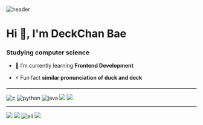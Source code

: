 ![header](https://capsule-render.vercel.app/api?type=waving&color=timeGradient&text=Welcome%20to%20D.C's%20GitHub%20&reversal=true&animation=twinkling&fontColor=FFFFFF&fontSize=40&fontAlignY=25&fontAlign=50&height=150)

<h1 align="left">Hi 👋, I'm DeckChan Bae</h1>
<h3 align="left">Studying computer science</h3>

- 🌱 I’m currently learning **Frontend Development**
  
- ⚡ Fun fact **similar pronunciation of duck and deck**
---
![c](https://img.shields.io/badge/C-00599C?style=for-the-badge&logo=c&logoColor=white)
![python](https://img.shields.io/badge/Python-3776AB?style=for-the-badge&logo=python&logoColor=white)
![java](https://img.shields.io/badge/Java-ED8B00?style=for-the-badge&logo=openjdk&logoColor=white)
![](https://img.shields.io/badge/HTML5-E34F26?style=for-the-badge&logo=html5&logoColor=white)
![](https://img.shields.io/badge/CSS3-1572B6?style=for-the-badge&logo=css3&logoColor=white)

---
![](https://img.shields.io/badge/Visual_Studio-5C2D91?style=for-the-badge&logo=visual%20studio&logoColor=white)
![](https://img.shields.io/badge/Visual_Studio_Code-0078D4?style=for-the-badge&logo=visual%20studio%20code&logoColor=white)
![eli](https://img.shields.io/badge/Eclipse-2C2255?style=for-the-badge&logo=eclipse&logoColor=white)
![](https://img.shields.io/badge/prettier-1A2C34?style=for-the-badge&logo=prettier&logoColor=F7BA3E)
